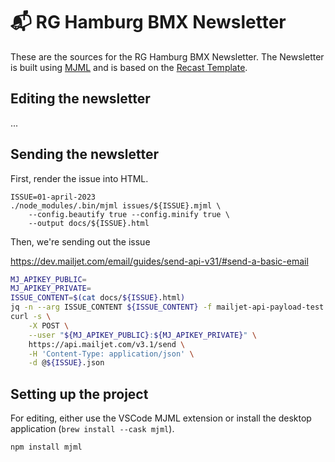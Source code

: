 # 📬 RG Hamburg BMX Newsletter

These are the sources for the RG Hamburg BMX Newsletter. The Newsletter
is built using [MJML](https://documentation.mjml.io/) and is based on the
[Recast Template](https://mjml.io/try-it-live/templates/recast).

## Editing the newsletter

...

## Sending the newsletter

First, render the issue into HTML.

```
ISSUE=01-april-2023
./node_modules/.bin/mjml issues/${ISSUE}.mjml \
    --config.beautify true --config.minify true \
    --output docs/${ISSUE}.html
```

Then, we're sending out the issue

https://dev.mailjet.com/email/guides/send-api-v31/#send-a-basic-email

```bash
MJ_APIKEY_PUBLIC=
MJ_APIKEY_PRIVATE=
ISSUE_CONTENT=$(cat docs/${ISSUE}.html)
jq -n --arg ISSUE_CONTENT ${ISSUE_CONTENT} -f mailjet-api-payload-test.json > ${ISSUE}.json
curl -s \
	-X POST \
	--user "${MJ_APIKEY_PUBLIC}:${MJ_APIKEY_PRIVATE}" \
	https://api.mailjet.com/v3.1/send \
	-H 'Content-Type: application/json' \
	-d @${ISSUE}.json
```


## Setting up the project

For editing, either use the VSCode MJML extension or install
the desktop application (`brew install --cask mjml`).

```
npm install mjml
```
